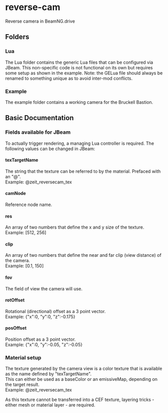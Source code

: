 # reverse-cam
Reverse camera in BeamNG.drive

## Folders
### Lua
The Lua folder contains the generic Lua files that can be configured via JBeam.
This non-specific code is not functional on its own but requires some setup as shown in the example.
Note: the GELua file should always be renamed to something unique as to avoid inter-mod conflicts.

### Example
The example folder contains a working camera for the Bruckell Bastion.

## Basic Documentation
### Fields available for JBeam
To actually trigger rendering, a managing Lua controller is required. The following values can be changed in JBeam:

#### texTargetName
The string that the texture can be referred to by the material. Prefaced with an "@".<br>
Example: @zeit_reversecam_tex

#### camNode
Reference node name.

#### res
An array of two numbers that define the x and y size of the texture.<br>
Example: [512, 256]

#### clip
An array of two numbers that define the near and far clip (view distance) of the camera.<br>
Example: [0.1, 150]

#### fov
The field of view the camera will use.

#### rotOffset
Rotational (directional) offset as a 3 point vector.<br>
Example: {"x":0, "y":0, "z":-0.175}

#### posOffset
Position offset as a 3 point vector.<br>
Example: {"x":0, "y":-0.05, "z":-0.05}

### Material setup
The texture generated by the camera view is a color texture that is available as the name defined by "texTargetName".<br>
This can either be used as a baseColor or an emissiveMap, depending on the target result.<br>
Example: @zeit_reversecam_tex

As this texture cannot be transferred into a CEF texture, layering tricks - either mesh or material layer - are required.